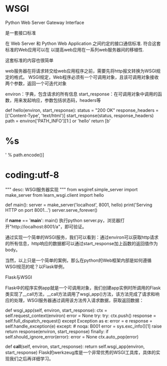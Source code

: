 # WSGI

Python Web Server Gateway Interface

是一套接口标准

在 Web Server 和 Python Web Application 之间约定的接口通信标准.
符合这套标准的Web应用可以在
以提高web应用在一系列web服务器间的移植性.

这套标准的内容也很简单

web服务器在将请求转交给web应用程序之前，需要先将http报文转换为WSGI规定的格式。
WSGI规定，Web程序必须有一个可调用对象，且该可调用对象接收两个参数，返回一个可迭代对象

environ：字典，包含请求的所有信息
start_response：在可调用对象中调用的函数，用来发起响应，参数包括状态码，headers等


def hello(environ, start_response):
    status = "200 OK"
    response_headers = [('Content-Type', 'text/html')]
    start_response(status, response_headers)
    path = environ['PATH_INFO'][1:] or 'hello'
    return [b'<h1> %s </h1>' % path.encode()]



# coding:utf-8
"""
desc: WSGI服务器实现
"""
from wsgiref.simple_server import make_server
from learn_wsgi.client import hello


def main():
    server = make_server('localhost', 8001, hello)
    print('Serving HTTP on port 8001...')
    server.serve_forever()


if __name__ == '__main__':
    main()
执行python server.py，浏览器打开"http://localhost:8001/a"，即可验证。

通过实现一个简单的WSGI服务，我们可以看到：通过environ可以获取http请求的所有信息，http响应的数据都可以通过start_response加上函数的返回值作为body。

当然，以上只是一个简单的案例，那么在python的Web框架内部是如何遵循WSGI规范的呢？以Flask举例，

Flask与WSGI

Flask中的程序实例app就是一个可调用对象，我们创建app实例时所调用的Flask类实现了__call方法，__call方法调用了wsgi_app()方法，该方法完成了请求和响应的处理，WSGI服务器通过调用该方法传入请求数据，获取返回数据：

def wsgi_app(self, environ, start_response):
    ctx = self.request_context(environ)
    error = None
    try:
        try:
            ctx.push()
            response = self.full_dispatch_request()
        except Exception as e:
            error = e
            response = self.handle_exception(e)
        except:  # noqa: B001
            error = sys.exc_info()[1]
            raise
        return response(environ, start_response)
    finally:
        if self.should_ignore_error(error):
            error = None
        ctx.auto_pop(error)

def __call__(self, environ, start_response):
    return self.wsgi_app(environ, start_response)
Flask的werkzeug库是一个非常优秀的WSGI工具库，具体的实现我们之后再详细学习。
